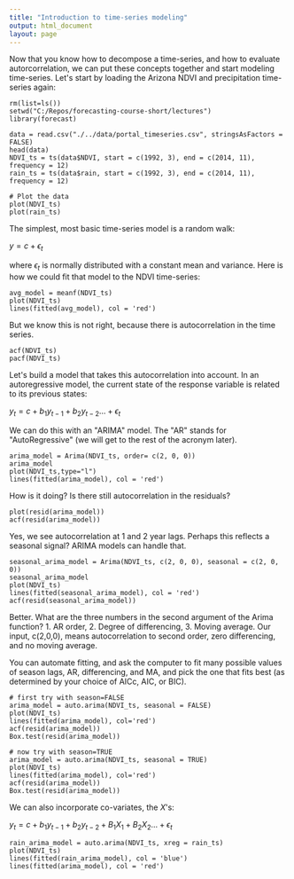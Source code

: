 ```yaml
---
title: "Introduction to time-series modeling"
output: html_document
layout: page
---
```


Now that you know how to decompose a time-series, and 
how to evaluate autorcorrelation, we can put these concepts 
together and start modeling time-series. Let's start 
by loading the Arizona NDVI and precipitation time-series again:

```
rm(list=ls())
setwd("C:/Repos/forecasting-course-short/lectures")
library(forecast)

data = read.csv("./../data/portal_timeseries.csv", stringsAsFactors = FALSE)
head(data)
NDVI_ts = ts(data$NDVI, start = c(1992, 3), end = c(2014, 11), frequency = 12)
rain_ts = ts(data$rain, start = c(1992, 3), end = c(2014, 11), frequency = 12)

# Plot the data
plot(NDVI_ts)
plot(rain_ts)

```

The simplest, most basic time-series model is a random walk:

$y = c + \epsilon_t$

where $\epsilon_t$ is normally distributed with a constant mean
and variance. Here is how we could fit that model to the
NDVI time-series:

```
avg_model = meanf(NDVI_ts)
plot(NDVI_ts)
lines(fitted(avg_model), col = 'red')
```

But we know this is not right, because there is autocorrelation
in the time series.

```
acf(NDVI_ts)
pacf(NDVI_ts)
```

Let's build a model that takes this autocorrelation into account.
In an autoregressive model, the current state of the response variable
is related to its previous states:

$y_t = c + b_1 y_{t-1} + b_2 y_{t-2} ... + \epsilon_t$

We can do this with an "ARIMA" model. The "AR" stands for "AutoRegressive" 
(we will get to the rest of the acronym later).

```
arima_model = Arima(NDVI_ts, order= c(2, 0, 0))
arima_model
plot(NDVI_ts,type="l")
lines(fitted(arima_model), col = 'red')
```

How is it doing? Is there still autocorrelation in the residuals?

```
plot(resid(arima_model))
acf(resid(arima_model))
```

Yes, we see autocorrelation at 1 and 2 year lags. Perhaps this 
reflects a seasonal signal? ARIMA models can handle that.

```
seasonal_arima_model = Arima(NDVI_ts, c(2, 0, 0), seasonal = c(2, 0, 0))
seasonal_arima_model
plot(NDVI_ts)
lines(fitted(seasonal_arima_model), col = 'red')
acf(resid(seasonal_arima_model))

```
Better. What are the three numbers in the second argument of the Arima
function? 1. AR order, 2. Degree of differencing, 3. Moving average. Our
input, c(2,0,0), means autocorrelation to second order, zero differencing,
and no moving average.

You can automate fitting, and ask the computer to fit many possible 
values of season lags, AR, differencing, and MA, and pick the one that
fits best (as determined by your choice of AICc, AIC, or BIC).

```
# first try with season=FALSE
arima_model = auto.arima(NDVI_ts, seasonal = FALSE)
plot(NDVI_ts)
lines(fitted(arima_model), col='red')
acf(resid(arima_model))
Box.test(resid(arima_model))

# now try with season=TRUE
arima_model = auto.arima(NDVI_ts, seasonal = TRUE)
plot(NDVI_ts)
lines(fitted(arima_model), col='red')
acf(resid(arima_model))
Box.test(resid(arima_model))

```
We can also incorporate co-variates, the $X$'s:

$y_t = c + b_1 y_{t-1} + b_2 y_{t-2} + B_1 X_1 + B_2 X_2... + \epsilon_t$

```
rain_arima_model = auto.arima(NDVI_ts, xreg = rain_ts)
plot(NDVI_ts)
lines(fitted(rain_arima_model), col = 'blue')
lines(fitted(arima_model), col = 'red')

```

